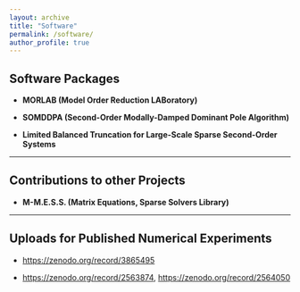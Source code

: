 ```yaml
---
layout: archive
title: "Software"
permalink: /software/
author_profile: true
--- 
```


## Software Packages ##

* **MORLAB (Model Order Reduction LABoratory)**

* **SOMDDPA (Second-Order Modally-Damped Dominant Pole Algorithm)**

* **Limited Balanced Truncation for Large-Scale Sparse Second-Order Systems**

---

## Contributions to other Projects ##

* **M-M.E.S.S. (Matrix Equations, Sparse Solvers Library)**

---

## Uploads for Published Numerical Experiments ##

* https://zenodo.org/record/3865495

* https://zenodo.org/record/2563874, https://zenodo.org/record/2564050
